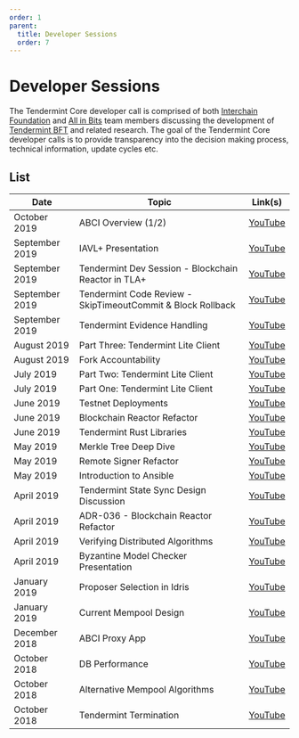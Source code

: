 ```yaml
---
order: 1
parent:
  title: Developer Sessions
  order: 7
---
```

# Developer Sessions

The Tendermint Core developer call is comprised of both [Interchain
Foundation](http://interchain.io/) and [All in Bits](https://tendermint.com/)
team members discussing the development of [Tendermint
BFT](https://github.com/tendermint/tendermint) and related research. The goal
of the Tendermint Core developer calls is to provide transparency into the
decision making process, technical information, update cycles etc.

## List

| Date           | Topic                                                       | Link(s)                                                                                                      |
| -------------- | ----------------------------------------------------------- | ------------------------------------------------------------------------------------------------------------ |
| October 2019   | ABCI Overview (1/2)                                         | [YouTube](https://www.youtube.com/watch?v=I3OnA8yCHl4&list=PLdQIb0qr3pnBbG5ZG-0gr3zM86_s8Rpqv)               |
| September 2019 | IAVL+ Presentation                                          | [YouTube](https://www.youtube.com/watch?v=e5wwBaCTc9Y&list=PLdQIb0qr3pnBbG5ZG-0gr3zM86_s8Rpqv&index=2)       |
| September 2019 | Tendermint Dev Session - Blockchain Reactor in TLA+         | [YouTube](https://www.youtube.com/watch?v=q0e0pEQ5aiY&list=PLdQIb0qr3pnBbG5ZG-0gr3zM86_s8Rpqv&index=3)       |
| September 2019 | Tendermint Code Review - SkipTimeoutCommit & Block Rollback | [YouTube](https://www.youtube.com/watch?v=MCo_oH7rys8&list=PLdQIb0qr3pnBbG5ZG-0gr3zM86_s8Rpqv&index=4)       |
| September 2019 | Tendermint Evidence Handling                                | [YouTube](https://www.youtube.com/watch?v=-4H3_DVlYRk&list=PLdQIb0qr3pnBbG5ZG-0gr3zM86_s8Rpqv&index=5)       |
| August 2019    | Part Three: Tendermint Lite Client                          | [YouTube](https://www.youtube.com/watch?v=whyL6UrKe7I&list=PLdQIb0qr3pnBbG5ZG-0gr3zM86_s8Rpqv&index=5)       |
| August 2019    | Fork Accountability                                         | [YouTube](https://www.youtube.com/watch?v=Jph-4PGtdPo&list=PLdQIb0qr3pnBbG5ZG-0gr3zM86_s8Rpqv&index=4)       |
| July 2019      | Part Two: Tendermint Lite Client                            | [YouTube](https://www.youtube.com/watch?v=gTjG7jNNdKQ&list=PLdQIb0qr3pnBbG5ZG-0gr3zM86_s8Rpqv&index=6)       |
| July 2019      | Part One: Tendermint Lite Client                            | [YouTube](https://www.youtube.com/watch?v=C6fH_sgPJzA&list=PLdQIb0qr3pnBbG5ZG-0gr3zM86_s8Rpqv&index=7)       |
| June 2019      | Testnet Deployments                                         | [YouTube](https://www.youtube.com/watch?v=gYA6no7tRlM&list=PLdQIb0qr3pnBbG5ZG-0gr3zM86_s8Rpqv&index=10)      |
| June 2019      | Blockchain Reactor Refactor                                 | [YouTube](https://www.youtube.com/watch?v=JLBGH8yxABk&list=PLdQIb0qr3pnBbG5ZG-0gr3zM86_s8Rpqv&index=11)      |
| June 2019      | Tendermint Rust Libraries                                   | [YouTube](https://www.youtube.com/watch?v=-WXKdyoGHwA&list=PLdQIb0qr3pnBbG5ZG-0gr3zM86_s8Rpqv&index=9)       |
| May 2019       | Merkle Tree Deep Dive                                       | [YouTube](https://www.youtube.com/watch?v=L3bt2Uw8ICg&list=PLdQIb0qr3pnBbG5ZG-0gr3zM86_s8Rpqv&index=8)       |
| May 2019       | Remote Signer Refactor                                      | [YouTube](https://www.youtube.com/watch?v=eUyXXEEuBzQ&list=PLdQIb0qr3pnBbG5ZG-0gr3zM86_s8Rpqv&index=12)      |
| May 2019       | Introduction to Ansible                                     | [YouTube](https://www.youtube.com/watch?v=72clQLjzPg4&list=PLdQIb0qr3pnBbG5ZG-0gr3zM86_s8Rpqv&index=14&t=0s) |
| April 2019     | Tendermint State Sync Design Discussion                     | [YouTube](https://www.youtube.com/watch?v=4k23j2QHwrM&list=PLdQIb0qr3pnBbG5ZG-0gr3zM86_s8Rpqv&index=11)      |
| April 2019     | ADR-036 - Blockchain Reactor Refactor                       | [YouTube](https://www.youtube.com/watch?v=TW2xC1LwEkE&list=PLdQIb0qr3pnBbG5ZG-0gr3zM86_s8Rpqv&index=10)      |
| April 2019     | Verifying Distributed Algorithms                            | [YouTube](https://www.youtube.com/watch?v=tMd4lgPVBxE&list=PLdQIb0qr3pnBbG5ZG-0gr3zM86_s8Rpqv&index=9)       |
| April 2019     | Byzantine Model Checker Presentation                        | [YouTube](https://www.youtube.com/watch?v=rdXl4VCQyow&list=PLdQIb0qr3pnBbG5ZG-0gr3zM86_s8Rpqv&index=8)       |
| January 2019   | Proposer Selection in Idris                                 | [YouTube](https://www.youtube.com/watch?v=hWZdc9c1aH8&list=PLdQIb0qr3pnBbG5ZG-0gr3zM86_s8Rpqv&index=7)       |
| January 2019   | Current Mempool Design                                      | [YouTube](https://www.youtube.com/watch?v=--iGIYYiLu4&list=PLdQIb0qr3pnBbG5ZG-0gr3zM86_s8Rpqv&index=6)       |
| December 2018  | ABCI Proxy App                                              | [YouTube](https://www.youtube.com/watch?v=s6sQ2HOVHdo&list=PLdQIb0qr3pnBbG5ZG-0gr3zM86_s8Rpqv&index=5)       |
| October 2018   | DB Performance                                              | [YouTube](https://www.youtube.com/watch?v=jVSNHi4l0fQ&list=PLdQIb0qr3pnBbG5ZG-0gr3zM86_s8Rpqv&index=4)       |
| October 2018   | Alternative Mempool Algorithms                              | [YouTube](https://www.youtube.com/watch?v=XxH5ZtM4vMM&list=PLdQIb0qr3pnBbG5ZG-0gr3zM86_s8Rpqv&index=2)       |
| October 2018   | Tendermint Termination                                      | [YouTube](https://www.youtube.com/watch?v=YBZjecfjeIk&list=PLdQIb0qr3pnBbG5ZG-0gr3zM86_s8Rpqv)               |
